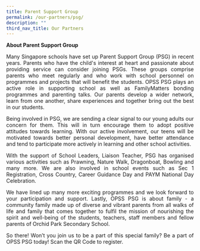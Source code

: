 ```yaml
---
title: Parent Support Group
permalink: /our-partners/psg/
description: ""
third_nav_title: Our Partners
---
```

<div align="justify">

<p><b>About Parent Support Group</b></p>

<p>Many Singapore schools have set up Parent Support Group (PSG) in recent years. Parents who have the child's interest at heart and passionate about providing service can consider joining PSGs. These groups comprise parents who meet regularly and who work with school personnel on programmes and projects that will benefit the students. OPSS PSG plays an active role in supporting school as well as FamilyMatters bonding programmes and parenting talks. Our parents develop a wider network, learn from one another, share experiences and together bring out the best in our students. <br>

Being involved in PSG, we are sending a clear signal to our young adults our concern for them. This will in turn encourage them to adopt positive attitudes towards learning. With our active involvement, our teens will be motivated towards better personal development, have better attendance and tend to participate more actively in learning and other school activities. <br>

With the support of School Leaders, Liaison Teacher, PSG has organised various activities such as Prawning, Nature Walk, Dragonboat, Bowling and many more. We are also involved in school events such as Sec 1 Registration, Cross Country, Career Guidance Day and PAYM National Day Celebration. <br>

We have lined up many more exciting programmes and we look forward to your participation and support. Lastly, OPSS PSG is about family - a community family made up of diverse and vibrant parents from all walks of life and family that comes together to fulfil the mission of nourishing the spirit and well-being of the students, teachers, staff members and fellow parents of Orchid Park Secondary School. <br>

So there! Won’t you join us to be a part of this special family? Be a part of OPSS PSG today! Scan the QR Code to register.</p>

</div>